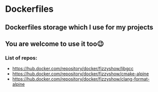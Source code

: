 # Dockerfiles
## Dockerfiles storage which I use for my projects
## You are welcome to use it too😉


### List of repos:
* https://hub.docker.com/repository/docker/fizzyshow/libgcc
* https://hub.docker.com/repository/docker/fizzyshow/cmake-alpine
* https://hub.docker.com/repository/docker/fizzyshow/clang-format-alpine
